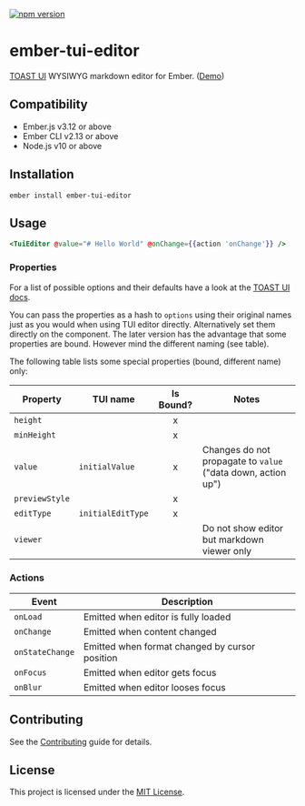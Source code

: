 [![npm version](https://badge.fury.io/js/ember-tui-editor.svg)](https://badge.fury.io/js/ember-tui-editor)

# ember-tui-editor

[TOAST UI](https://github.com/nhnent/tui.editor) WYSIWYG markdown editor for Ember. ([Demo](https://evocount.github.io/ember-tui-editor/))

## Compatibility
* Ember.js v3.12 or above
* Ember CLI v2.13 or above
* Node.js v10 or above

## Installation

```
ember install ember-tui-editor
```


## Usage

```hbs
<TuiEditor @value="# Hello World" @onChange={{action 'onChange'}} />
```


### Properties

For a list of possible options and their defaults have a look at the [TOAST UI docs](https://nhn.github.io/tui.editor/api/latest/ToastUIEditor.html#ToastUIEditor).

You can pass the properties as a hash to `options` using their original names just as you would when using TUI editor directly. Alternatively set them directly on the component. The later version has the advantage that some properties are bound. However mind the different naming (see table).

The following table lists some special properties (bound, different name) only:

| Property | TUI name | Is Bound? | Notes |
| --- | --- | :---: | --- |
| `height` |  | x |  |
| `minHeight` |  | x |  |
| `value` | `initialValue` | x | Changes do not propagate to `value` ("data down, action up") |
| `previewStyle` |  | x |  |
| `editType` | `initialEditType` | x |  |
| `viewer` |  |  | Do not show editor but markdown viewer only |


### Actions

| Event | Description |
| --- | --- |
| `onLoad` | Emitted when editor is fully loaded |
| `onChange` | Emitted when content changed |
| `onStateChange` | Emitted when format changed by cursor position |
| `onFocus` | Emitted when editor gets focus |
| `onBlur` | Emitted when editor looses focus |

Contributing
------------------------------------------------------------------------------

See the [Contributing](CONTRIBUTING.md) guide for details.



License
------------------------------------------------------------------------------

This project is licensed under the [MIT License](LICENSE.md).
